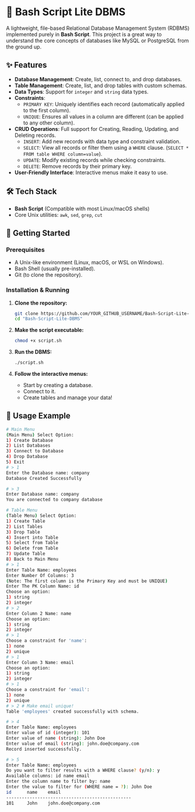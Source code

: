 # 🐧 Bash Script Lite DBMS

A lightweight, file-based Relational Database Management System (RDBMS) implemented purely in **Bash Script**. This project is a great way to understand the core concepts of databases like MySQL or PostgreSQL from the ground up.

## ✨ Features

- **Database Management**: Create, list, connect to, and drop databases.
- **Table Management**: Create, list, and drop tables with custom schemas.
- **Data Types**: Support for `integer` and `string` data types.
- **Constraints**:
  - `PRIMARY KEY`: Uniquely identifies each record (automatically applied to the first column).
  - `UNIQUE`: Ensures all values in a column are different (can be applied to any other column).
- **CRUD Operations**: Full support for Creating, Reading, Updating, and Deleting records.
  - `INSERT`: Add new records with data type and constraint validation.
  - `SELECT`: View all records or filter them using a `WHERE` clause. (`SELECT * FROM table WHERE column=value`).
  - `UPDATE`: Modify existing records while checking constraints.
  - `DELETE`: Remove records by their primary key.
- **User-Friendly Interface**: Interactive menus make it easy to use.

## 🛠️ Tech Stack

- **Bash Script** (Compatible with most Linux/macOS shells)
- Core Unix utilities: `awk`, `sed`, `grep`, `cut`

## 🚀 Getting Started

### Prerequisites

- A Unix-like environment (Linux, macOS, or WSL on Windows).
- Bash Shell (usually pre-installed).
- Git (to clone the repository).

### Installation & Running

1.  **Clone the repository:**
    ```bash
    git clone https://github.com/YOUR_GITHUB_USERNAME/Bash-Script-Lite-DBMS.git
    cd "Bash-Script-Lite-DBMS"
    ```

2.  **Make the script executable:**
    ```bash
    chmod +x script.sh
    ```

3.  **Run the DBMS:**
    ```bash
    ./script.sh
    ```

4.  **Follow the interactive menus:**
    - Start by creating a database.
    - Connect to it.
    - Create tables and manage your data!

## 📖 Usage Example

```bash
# Main Menu
(Main Menu) Select Option:
1) Create Database
2) List Databases
3) Connect to Database
4) Drop Database
5) Exit
# > 1
Enter the Database name: company
Database Created Successfully

# > 3
Enter Database name: company
You are connected to company database

# Table Menu
(Table Menu) Select Option:
1) Create Table
2) List Tables
3) Drop Table
4) Insert into Table
5) Select from Table
6) Delete from Table
7) Update Table
8) Back to Main Menu
# > 1
Enter Table Name: employees
Enter Number Of Columns: 3
(Note: The first column is the Primary Key and must be UNIQUE)
Enter The PK Column Name: id
Choose an option:
1) string
2) integer
# > 2
Enter Column 2 Name: name
Choose an option:
1) string
2) integer
# > 1
Choose a constraint for 'name':
1) none
2) unique
# > 1
Enter Column 3 Name: email
Choose an option:
1) string
2) integer
# > 1
Choose a constraint for 'email':
1) none
2) unique
# > 2 # Make email unique!
Table 'employees' created successfully with schema.

# > 4
Enter Table Name: employees
Enter value of id (integer): 101
Enter value of name (string): John Doe
Enter value of email (string): john.doe@company.com
Record inserted successfully.

# > 5
Enter Table Name: employees
Do you want to filter results with a WHERE clause? (y/n): y
Available columns: id name email
Enter the column name to filter by: name
Enter the value to filter for (WHERE name = ?): John Doe
id      name    email
------------------------------------------------
101     John    john.doe@company.com
